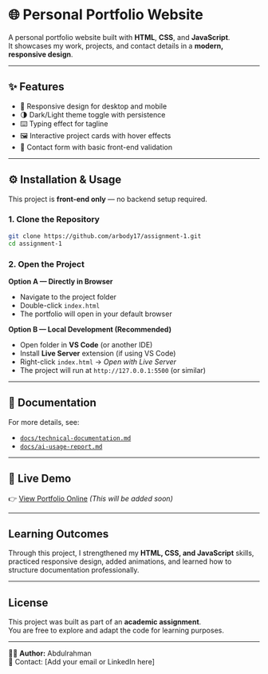# 🌐 Personal Portfolio Website  

A personal portfolio website built with **HTML**, **CSS**, and **JavaScript**.  
It showcases my work, projects, and contact details in a **modern, responsive design**.  

---

## ✨ Features  
- 📱 Responsive design for desktop and mobile  
- 🌗 Dark/Light theme toggle with persistence  
- ⌨️ Typing effect for tagline  
- 🖼️ Interactive project cards with hover effects  
- 📩 Contact form with basic front-end validation  

---

## ⚙️ Installation & Usage  

This project is **front-end only** — no backend setup required.  

### 1. Clone the Repository  
```bash
git clone https://github.com/arbody17/assignment-1.git
cd assignment-1
```  

### 2. Open the Project  

**Option A — Directly in Browser**  
- Navigate to the project folder  
- Double-click `index.html`  
- The portfolio will open in your default browser  

**Option B — Local Development (Recommended)**  
- Open folder in **VS Code** (or another IDE)  
- Install **Live Server** extension (if using VS Code)  
- Right-click `index.html` → *Open with Live Server*  
- The project will run at `http://127.0.0.1:5500` (or similar)  

---

## 📑 Documentation  
For more details, see:  
- [`docs/technical-documentation.md`](docs/technical-documentation.md)  
- [`docs/ai-usage-report.md`](docs/ai-usage-report.md)  

---

## 🚀 Live Demo  
👉 [View Portfolio Online]() *(This will be added soon)*  

---

## Learning Outcomes  
Through this project, I strengthened my **HTML, CSS, and JavaScript** skills, practiced responsive design, added animations, and learned how to structure documentation professionally.  

---

## License  
This project was built as part of an **academic assignment**.  
You are free to explore and adapt the code for learning purposes.  

---

👨‍💻 **Author:** Abdulrahman  
📧 Contact: [Add your email or LinkedIn here]  
